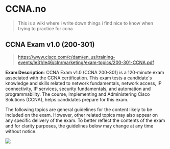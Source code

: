 # CCNA.no
> This is a wiki where i write down things i find nice to know when trying to practice for ccna

## CCNA Exam v1.0 (200-301) 
> https://www.cisco.com/c/dam/en_us/training-events/le31/le46/cln/marketing/exam-topics/200-301-CCNA.pdf

**Exam Description**:  CCNA Exam v1.0 (CCNA 200-301) is a 120-minute exam associated with the CCNA certification. This exam tests a candidate's knowledge and skills related to network fundamentals, network access, IP connectivity, IP services, security fundamentals, and automation and programmability. The course, Implementing and Administering Cisco Solutions (CCNA), helps candidates prepare for this exam.



The following topics are general guidelines for the content likely to be included on the exam. However, other related topics may also appear on any specific delivery of the exam. To better reflect the contents of the exam and for clarity purposes, the guidelines below may change at any time without notice.

![](https://memegenerator.net/img/instances/600x/73934195/networking-its-kind-of-a-big-deal.jpg)
